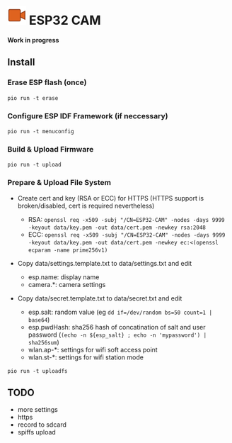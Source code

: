 # <img src="icon/camera.svg" alt="ESP32 CAM logo" width="42px"/> ESP32 CAM 

**Work in progress**

## Install

### Erase ESP flash (once)
```
pio run -t erase
```

### Configure ESP IDF Framework (if neccessary)
```
pio run -t menuconfig
```

### Build & Upload Firmware
```
pio run -t upload
```

### Prepare & Upload File System

* Create cert and key (RSA or ECC) for HTTPS (HTTPS support is broken/disabled, cert is required nevertheless)
  * RSA: ```openssl req -x509 -subj "/CN=ESP32-CAM" -nodes -days 9999 -keyout data/key.pem -out data/cert.pem -newkey rsa:2048```
  * ECC: ```openssl req -x509 -subj "/CN=ESP32-CAM" -nodes -days 9999 -keyout data/key.pem -out data/cert.pem -newkey ec:<(openssl ecparam -name prime256v1)```

* Copy data/settings.template.txt to data/settings.txt and edit
  * esp.name: display name
  * camera.*: camera settings
* Copy data/secret.template.txt to data/secret.txt and edit
  * esp.salt: random value (eg ```dd if=/dev/random bs=50 count=1 | base64```)
  * esp.pwdHash: sha256 hash of concatination of salt and user password (```(echo -n ${esp_salt} ; echo -n 'mypassword') | sha256sum```)
  * wlan.ap-*: settings for wifi soft access point
  * wlan.st-*: settings for wifi station mode
  
```
pio run -t uploadfs
```

## TODO

* more settings
* https
* record to sdcard
* spiffs upload
